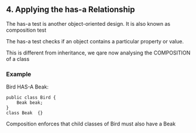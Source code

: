 ## 4. Applying the has-a Relationship

The has-a test is another object-oriented design. It is also known as composition test

The has-a test checks if an object contains a particular property or value.

This is different from inheritance, we qare now analysing the COMPOSITION of a class

### Example

Bird HAS-A Beak:

    public class Bird {
        Beak beak;
    }
    class Beak  {}

Composition enforces that child classes of Bird must also have a Beak